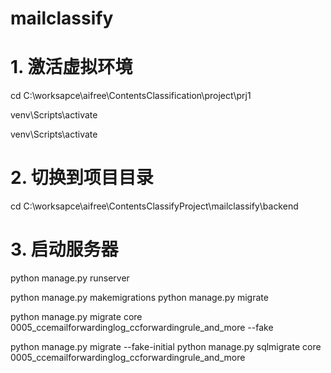 # mailclassify


# 1. 激活虚拟环境
cd C:\worksapce\aifree\ContentsClassification\project\prj1

venv\Scripts\activate

venv\Scripts\activate

# 2. 切换到项目目录
cd C:\worksapce\aifree\ContentsClassifyProject\mailclassify\backend

# 3. 启动服务器
python manage.py runserver

python manage.py makemigrations
python manage.py migrate

python manage.py migrate core 0005_ccemailforwardinglog_ccforwardingrule_and_more --fake


   python manage.py migrate --fake-initial
      python manage.py sqlmigrate core 0005_ccemailforwardinglog_ccforwardingrule_and_more